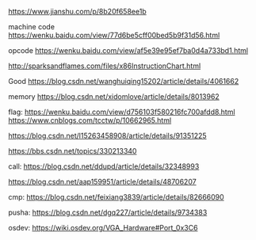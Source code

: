 https://www.jianshu.com/p/8b20f658ee1b

machine code
https://wenku.baidu.com/view/77d6be5cff00bed5b9f31d56.html

opcode
https://wenku.baidu.com/view/af5e39e95ef7ba0d4a733bd1.html

http://sparksandflames.com/files/x86InstructionChart.html

Good
https://blog.csdn.net/wanghuiqing15202/article/details/4061662

memory
https://blog.csdn.net/xidomlove/article/details/8013962

flag:
https://wenku.baidu.com/view/d756103f580216fc700afdd8.html
https://www.cnblogs.com/tcctw/p/10662965.html

https://blog.csdn.net/l15263458908/article/details/91351225

https://bbs.csdn.net/topics/330213340

call:
https://blog.csdn.net/ddupd/article/details/32348993

https://blog.csdn.net/aap159951/article/details/48706207

cmp:
https://blog.csdn.net/feixiang3839/article/details/82666090

pusha:
https://blog.csdn.net/dgq227/article/details/9734383

osdev:
https://wiki.osdev.org/VGA_Hardware#Port_0x3C6
